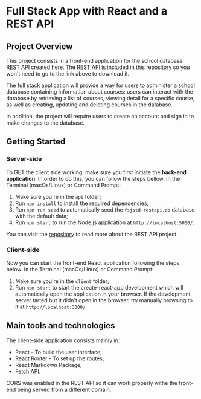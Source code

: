 # Full Stack App with React and a REST API

## Project Overview
This project consists in a front-end application for the school database REST API created [here](https://github.com/ewertonluna-inc/rest-api). The REST API is included in this repository so you won't need to go to the link above to download it.

The full stack application will provide a way for users to administer a school database containing information about courses: users can interact with the database by retrieving a list of courses, viewing detail for a specific course, as well as creating, updating and deleting courses in the database.

In addition, the project will require users to create an account and sign in to make changes to the database.

## Getting Started
### Server-side
To GET the client side working, make sure you first initiate the **back-end application**. In order to do this, you can follow the steps bellow. In the Terminal (macOs/Linux) or Command Prompt:
1. Make sure you're in the `api` folder;
2. Run `npm install` to install the required dependencies;
3. Run `npm run seed` to automatically seed the `fsjstd-restapi.db` database with the default data;
4. Run `npm start` to run the Node.js application at `http://localhost:5000/`.

You can visit the [repository](https://github.com/ewertonluna-inc/rest-api) to read more about the REST API project.

### Client-side

Now you can start the front-end React application following the steps below. In the Terminal (macOs/Linux) or Command Prompt:
1. Make sure you're in the `client` folder;
2. Run `npm start` to start the create-react-app development which will automatically open the application in your browser. If the development server tarted but it didn't open in the browser, try manually browsing to it at `http://localhost:3000/`.

## Main tools and technologies
The client-side application consists mainly in:
* React - To build the user interface;
* React Router - To set up the routes;
* React Markdown Package;
* Fetch API.

CORS was enabled in the REST API so it can work properly withe the front-end being served from a different domain.